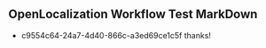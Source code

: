 ## OpenLocalization Workflow Test MarkDown
* c9554c64-24a7-4d40-866c-a3ed69ce1c5f thanks!

<!--HONumber=Aug16_HO4-->


